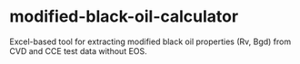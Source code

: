 # modified-black-oil-calculator
Excel-based tool for extracting modified black oil properties (Rv, Bgd) from CVD and CCE test data without EOS.
